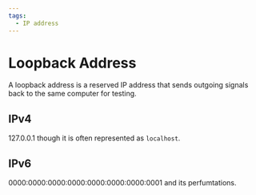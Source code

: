 ```yaml
---
tags:
  - IP address
---
```


# Loopback Address

A loopback address is a reserved IP address that sends outgoing signals back to the same computer for testing.

## IPv4

127.0.0.1 though it is often represented as `localhost`.

## IPv6

0000:0000:0000:0000:0000:0000:0000:0001 and its perfumtations.